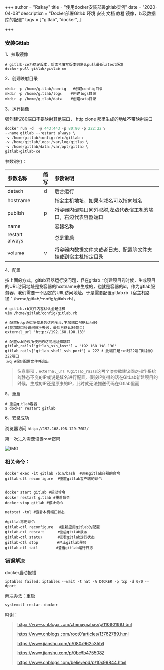 +++
author = "Raikay"
title = "使用docker安装部署gitlab实例"
date = "2020-04-08"
description = "Docker部署Gitlab 环境  安装 文档 教程 镜像，以及数据库的配置"
tags = [
    "gitlab",
    "docker",
]

+++

### 安装Gitlab

1、拉取镜像  

```shell
# gitlab-ce为稳定版本，后面不填写版本则默认pull最新latest版本
docker pull gitlab/gitlab-ce
```

2、创建映射目录  

```shell
mkdir -p /home/gitlab/config   #创建config目录
mkdir -p /home/gitlab/logs    #创建logs目录
mkdir -p /home/gitlab/data    #创建data目录
```

3、运行镜像  

强烈建议80端口不要映射其他端口， http clone 那里生成的地址不带映射端口

```c
docker run -d  -p 443:443 -p 80:80 -p 222:22 \
--name gitlab --restart always \
-v /home/gitlab/config:/etc/gitlab \
-v /home/gitlab/logs:/var/log/gitlab \
-v /home/gitlab/data:/var/opt/gitlab \
gitlab/gitlab-ce
```
参数说明：  

| 参数名称       |简写| 参数说明                                                     |
| :------------- |:-------: |:------------------ |
| detach         | d|后台运行  |
| hostname       | |指定主机地址，如果有域名可以指向域名  |
| publish        | p|将容器内部端口向外映射,左边代表宿主机的端口，右边代表容器端口 |
| name           | |容器名称        |
| restart always | |总是重启            |
| volume         |v |将容器内数据文件夹或者日志、配置等文件夹挂载到宿主机指定目录  |

4、配置  

按上面的方式，gitlab容器运行没问题，但在gitlab上创建项目的时候，生成项目的URL访问地址是按容器的hostname来生成的，也就是容器的id。作为gitlab服务器，我们需要一个固定的URL访问地址，于是需要配置gitlab.rb（宿主机路径：/home/gitlab/config/gitlab.rb）。  

```shell
# gitlab.rb文件内容默认全是注释
vim /home/gitlab/config/gitlab.rb
```



```shell
# 配置http协议所使用的访问地址,不加端口号默认为80 
#(我加端口号访问就会失败，最后用默认80端口)
external_url 'http://192.168.198.130'

# 配置ssh协议所使用的访问地址和端口
gitlab_rails['gitlab_ssh_host'] = '192.168.198.130'
gitlab_rails['gitlab_shell_ssh_port'] = 222 # 此端口是run时22端口映射的222端口
:wq #保存配置文件并退出
```

> 注意事项：`external_url 和gitlab_rails`这两个ip参数建议固定操作系统的静态不变的IP或说是域名进行配置，假设IP变得的话在GitLab新建项目的时候，生成的IP还是原来的IP，此时就无法推送代码在Gitlab里面

5、重启  

```shell
# 重启gitlab容器
$ docker restart gitlab
```

6、安装成功

浏览器访问 `http://192.168.198.129:7002/`  

第一次进入需要设置root密码  

![IMG](https://raikay.coding.net/p/code/d/m1/git/raw/master/20200812143122.png)





### 相关命令：

```
docker exec -it gitlab /bin/bash  #进去gitlab容器的命令
gitlab-ctl reconfigure  #重置gitlab客户端的命令


docker start gitlab #启动命令
docker restart gitlab #重启命令
docker stop gitlab #停止命令

netstat -tnl #查看本机端口状态

#gitlab常用命令
gitlab-ctl reconfigure　 #重新应用gitlab的配置
gitlab-ctl restart　　　 #重启gitlab服务
gitlab-ctl status　　　  #查看gitlab运行状态
gitlab-ctl stop　　　　  #停止gitlab服务
gitlab-ctl tail　　　　　#查看gitlab运行日志

```

### 错误解决

docker启动报错 
```
iptables failed: iptables --wait -t nat -A DOCKER -p tcp -d 0/0 --dport
```
解决办法：重启
```
systemctl restart docker
```

鸣谢：

> https://www.cnblogs.com/zhengyazhao/p/11690189.html
> 
> https://www.cnblogs.com/root0/articles/12762789.html
> 
> https://www.jianshu.com/p/080a962c35b6
> 
> https://www.jianshu.com/p/0bc9b4755082
> 
> https://www.cnblogs.com/believepd/p/10499844.html